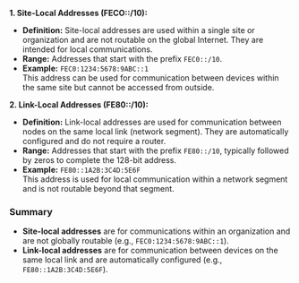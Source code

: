 **1. Site-Local Addresses (FECO::/10):**

- **Definition:** Site-local addresses are used within a single site or organization and are not routable on the global Internet. They are intended for local communications.
- **Range:** Addresses that start with the prefix `FEC0::/10`.
- **Example:** `FEC0:1234:5678:9ABC::1`  
    This address can be used for communication between devices within the same site but cannot be accessed from outside.

**2. Link-Local Addresses (FE80::/10):**

- **Definition:** Link-local addresses are used for communication between nodes on the same local link (network segment). They are automatically configured and do not require a router.
- **Range:** Addresses that start with the prefix `FE80::/10`, typically followed by zeros to complete the 128-bit address.
- **Example:** `FE80::1A2B:3C4D:5E6F`  
    This address is used for local communication within a network segment and is not routable beyond that segment.

### Summary

- **Site-local addresses** are for communications within an organization and are not globally routable (e.g., `FEC0:1234:5678:9ABC::1`).
- **Link-local addresses** are for communication between devices on the same local link and are automatically configured (e.g., `FE80::1A2B:3C4D:5E6F`).